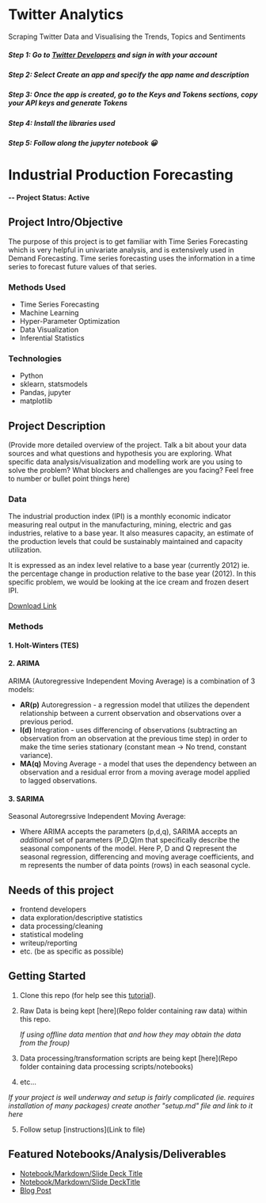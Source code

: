 # Twitter Analytics
Scraping Twitter Data and Visualising the Trends, Topics and Sentiments
##### Step 1: Go to [Twitter Developers](https://developer.twitter.com/en/apps) and sign in with your account
##### Step 2: Select **Create an app** and specify the app name and description
##### Step 3: Once the app is created, go to the Keys and Tokens sections, copy your API keys and generate Tokens
##### Step 4: Install the libraries used
##### Step 5: Follow along the jupyter notebook :grinning:

# Industrial Production Forecasting

#### -- Project Status: Active

## Project Intro/Objective
The purpose of this project is to get familiar with Time Series Forecasting which is very helpful in univariate analysis, and is extensively used in Demand Forecasting. Time series forecasting uses the information in a time series to forecast future values of that series.

### Methods Used
* Time Series Forecasting
* Machine Learning
* Hyper-Parameter Optimization
* Data Visualization
* Inferential Statistics

### Technologies
* Python
* sklearn, statsmodels
* Pandas, jupyter
* matplotlib

## Project Description
(Provide more detailed overview of the project.  Talk a bit about your data sources and what questions and hypothesis you are exploring. What specific data analysis/visualization and modelling work are you using to solve the problem? What blockers and challenges are you facing?  Feel free to number or bullet point things here)

### Data
The industrial production index (IPI) is a monthly economic indicator measuring real output in the manufacturing, mining, electric and gas industries, relative to a base year. It also measures capacity, an estimate of the production levels that could be sustainably maintained and capacity utilization.

It is expressed as an index level relative to a base year (currently 2012) ie. the percentage change in production relative to the base year (2012). In this specific problem, we would be looking at the ice cream and frozen desert IPI.

<a href='https://fred.stlouisfed.org/series/IPN31152N'>Download Link</a>

### Methods

#### 1. Holt-Winters (TES)
#### 2. ARIMA

ARIMA (Autoregressive Independent Moving Average) is a combination of 3 models:
* <strong>AR(p)</strong> Autoregression - a regression model that utilizes the dependent relationship between a current observation and observations over a previous period.
* <strong>I(d)</strong> Integration - uses differencing of observations (subtracting an observation from an observation at the previous time step) in order to make the time series stationary (constant mean -> No trend, constant variance).
* <strong>MA(q)</strong> Moving Average - a model that uses the dependency between an observation and a residual error from a moving average model applied to lagged observations.

#### 3. SARIMA
Seasonal Autoregrssive Independent Moving Average:

* Where ARIMA accepts the parameters (p,d,q), SARIMA accepts an <em>additional</em> set of parameters (P,D,Q)m that specifically describe the seasonal components of the model. Here P, D and Q represent the seasonal regression, differencing and moving average coefficients, and m represents the number of data points (rows) in each seasonal cycle.

## Needs of this project

- frontend developers
- data exploration/descriptive statistics
- data processing/cleaning
- statistical modeling
- writeup/reporting
- etc. (be as specific as possible)

## Getting Started

1. Clone this repo (for help see this [tutorial](https://help.github.com/articles/cloning-a-repository/)).
2. Raw Data is being kept [here](Repo folder containing raw data) within this repo.

    *If using offline data mention that and how they may obtain the data from the froup)*
    
3. Data processing/transformation scripts are being kept [here](Repo folder containing data processing scripts/notebooks)
4. etc...

*If your project is well underway and setup is fairly complicated (ie. requires installation of many packages) create another "setup.md" file and link to it here*  

5. Follow setup [instructions](Link to file)

## Featured Notebooks/Analysis/Deliverables
* [Notebook/Markdown/Slide Deck Title](link)
* [Notebook/Markdown/Slide DeckTitle](link)
* [Blog Post](link)
